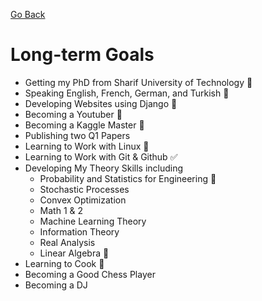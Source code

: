 [Go Back](https://github.com/arm-on/plan/blob/main/README.md)
# Long-term Goals

- Getting my PhD from Sharif University of Technology :hammer:
- Speaking English, French, German, and Turkish :hammer:
- Developing Websites using Django :hammer:
- Becoming a Youtuber :hammer:
- Becoming a Kaggle Master :beer:
- Publishing two Q1 Papers
- Learning to Work with Linux :hammer:
- Learning to Work with Git & Github :white_check_mark:
- Developing My Theory Skills including
    - Probability and Statistics for Engineering :hammer:
    - Stochastic Processes
    - Convex Optimization
    - Math 1 & 2
    - Machine Learning Theory
    - Information Theory
    - Real Analysis
    - Linear Algebra :beer:
- Learning to Cook :beer:
- Becoming a Good Chess Player
- Becoming a DJ